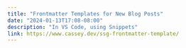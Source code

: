```yaml
---
title: "Frontmatter Templates for New Blog Posts"
date: "2024-01-13T17:08-08:00"
description: "In VS Code, using Snippets"
link: https://www.cassey.dev/ssg-frontmatter-template/
---
```

